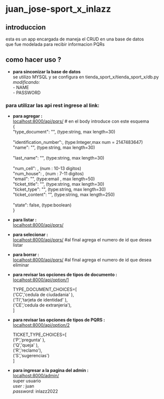 # juan_jose-sport_x_inlazz
## introduccion 

esta es un app encargada de maneja el CRUD en una base de datos <br>
que fue modelada para recibir informacion PQRs <br>

## como hacer uso ? <br>

- **para sinconizar la base de datos** <br>
    se utilizo MYSQL y se configura en tienda_sport_x/tienda_sport_x/db.py <br>
    *modificando:* <br>
        - NAME<br>
        - PASSWORD<br>

### para utilizar las api rest ingrese al link: <br>


- **para agregar :** <br>
    [localhost:8000/api/pqrs/](localhost:8000/api/pqrs/) # en el body introduce con este esquema<br>
    {<br>
        "type_document":    "",         (type:string, max length=30)<br>   
        "identification_number":,       (type:Integer,max num = 2147483647)<br>
        "name":             "",         (type:string, max length=30)<br>  
        "last_name":        "",         (type:string, max length=30)<br>  
        "num_cell":           ,         (num : 10-13 digitos)<br>
        "num_house":          ,         (num : 7-11  digitos)<br>
        "email":            "",         (type:email , max length=50)<br>
        "ticket_title":     "",         (type:string, max length=30)<br>
        "ticket_type":      "",         (type:string, max length=30)<br>
        "ticket_content":   "",         (type:string, max length=250)<br>   
        "state":         false,         (type:boolean)<br>
    }<br>

- **para listar :**<br>
    [localhost:8000/api/pqrs/](localhost:8000/api/pqrs/)<br>

- **para selecionar :**<br>
    [localhost:8000/api/pqrs/](localhost:8000/api/pqrs/) #al final agrega el numero de id que desea listar<br>

- **para borrar :**<br>
    [localhost:8000/api/pqrs/](localhost:8000/api/pqrs/) #al final agrega el numero de id que desea eliminar<br>

- **para revisar las opciones de tipos de documento :**<br>
    [localhost:8000/api/option/1](localhost:8000/api/option/1)<br>

    TYPE_DOCUMENT_CHOICES=[<br>
            ('CC','cedula de ciudadania' ),<br>
            ('TI','tarjeta de identidad' ),<br>
            ('CE','cedula de extranjeria'),<br>
    ]<br>

- **para revisar las opciones de tipos de PQRS  :**<br>
    [localhost:8000/api/option/2](localhost:8000/api/option/2)<br>

    TICKET_TYPE_CHOICES=[<br>
            ('P','pregunta' ),<br>
            ('Q','queja' ),<br>
            ('R','reclamo'),<br>
            ('S','sugerencias')<br>
    ]<br>

- **para ingresar a la pagina del admin :**<br>
    [localhost:8000/admin/](localhost:8000/admin/)<br>
    super usuario<br>
        *user :*      juan<br>
        *password:*   inlazz2022<br>